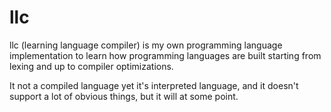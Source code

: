 # llc


llc (learning language compiler) is my own programming language implementation to learn how programming languages are built starting from lexing and up to compiler optimizations.

It not a compiled language yet it's interpreted language, and it doesn't support a lot of obvious things, but it will at some point.

